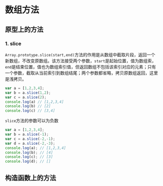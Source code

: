 # 数组方法

## 原型上的方法

### 1. slice

`Array.prototype.slice(start,end)`方法的作用是从数组中截取片段，返回一个新数组，不改变原数组。该方法接受两个参数，`start`是起始位置，值为数组索，`end`是结束位置，值也为数组索引值，但返回数组不包括该索引对应的元素；只有一个参数，截取从当前索引到数组结尾；两个参数都省略，拷贝原数组返回，这里是浅拷贝。

```javascript
var a = [1,2,3,4];
var b = a.slice(1,2);
var c = a.slice(2);
console.log(a) // [1,2,3,4]
console.log(b) // [2]
console.log(c) // [3,4]
```

`slice`方法的参数可以为负数

```javascript
var a = [1,2,3,4];
var b = a.slice(-1);
var c = a.slice(-2,-1);
var d = a.slice(-2,-3);
console.log(a); // [1,2,3,4]
console.log(b); // [4]
console.log(c); // [3]
console.log(d); // []
```

## 构造函数上的方法